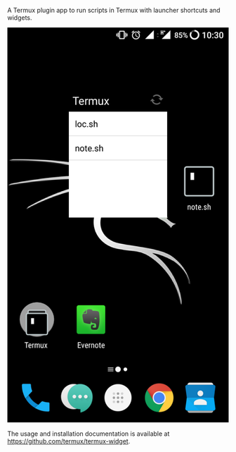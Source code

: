 A Termux plugin app to run scripts in Termux with launcher shortcuts and
widgets.

![](images/Termux_widget.png)

The usage and installation documentation is available at
<https://github.com/termux/termux-widget>.